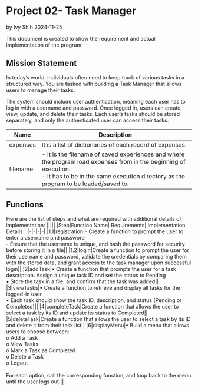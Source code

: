 # Project 02- Task Manager
  by Ivy Shih   2024-11-25

This document is created to show the requirement and actual implementation of the program.

## Mission Statement

In today’s world, individuals often need to keep track of various tasks in a structured way. 
You are tasked with building a Task Manager that allows users to manage their tasks. 

The system should include user authentication, meaning each user has to log in with a username and password. 
Once logged in, users can create, view, update, and delete their tasks. Each user’s tasks should be stored separately, and only the authenticated user can access their tasks.

|Name|Description|
|-|-|
|expenses|It is a list of dictionaries of each record of expenses.|
|filename|- It is the filename of saved experiences and where the program load expenses from in the beginning of execution.<br>- It has to be in the same execution directory as the program to be loaded/saved to.|

## Functions
Here are the list of steps and what are required with additional details of implementation:
|||||
|Step|Function Name| Requirements| Implementation Details |
|-|-|-|-|
|1.1|registration|- Create a function to prompt the user to enter a username and password<br>- Ensure that the username is unique, and hash the password for security before storing it in a file||
|1.2|login|Create a function to prompt the user for their username and password, validate the credentials by comparing them with the stored data, and grant access to the task manager upon successful login||
|2|addTask|• Create a function that prompts the user for a task description. Assign a unique task ID and set the status to Pending<br>• Store the task in a file, and confirm that the task was added||
|3|viewTasks|• Create a function to retrieve and display all tasks for the logged-in user<br>• Each task should show the task ID, description, and status (Pending or Completed)||
|4|completeTask|Create a function that allows the user to select a task by its ID and update its status to Completed||
|5|deleteTask|Create a function that allows the user to select a task by its ID and delete it from their task list||
|6|displayMenu|• Build a menu that allows users to choose between:<br>o Add a Task<br>o View Tasks<br>o Mark a Task as Completed<br>o Delete a Task<br>o Logout<br><br>For each option, call the corresponding function, and loop back to the menu until the user logs out.||
